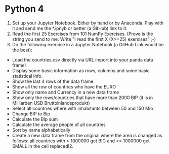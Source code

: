 # Python 4

1. Set up your Jupyter Notebook. Either by hand or by Anaconda. Play with it and send me the *.ipnyb or better (a GitHub) link to it.
2. Read the first 25 Exercises from 101 NumPy Exercises. (Prove is the string you send to me: Write "I read the first X (X>=25) exersises" ;-)
3. Do the following exercise in a Jupyter Notebook (a GitHub Link would be the best):
  * Load the countries.csv directly via URL import into your panda data frame!
  * Display some basic information as rows, columns and some basic statistical info.
  * Show the last 4 rows of the data frame.
  * Show all the row of countries who have the EURO
  * Show only name and Currency in a new data frame
  * Show only the rows/countries that have more than 2000 BIP (it is in Milliarden USD Bruttoinlandsprodukt)
  * Select all countries where with inhabitants between 50 and 150 Mio
  * Change BIP to Bip
  * Calculate the Bip sum
  * Calculate the average people of all countries
  * Sort by name alphabetically
  * Create a new data frame from the original where the area is changed as follows: all countries with > 1000000 get BIG and <= 1000000 get SMALL in the cell replaced!2.
